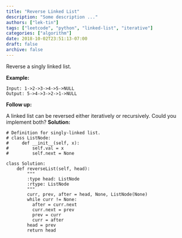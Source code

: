 ```yaml
---
title: "Reverse Linked List"
description: "Some description ..."
authors: ["lek-tin"]
tags: ["leetcode", "python", "linked-list", "iterative"]
categories: ["algorithm"]
date: 2018-10-02T23:51:13-07:00
draft: false
archive: false
---
```

Reverse a singly linked list.

**Example:**
```
Input: 1->2->3->4->5->NULL
Output: 5->4->3->2->1->NULL
```
**Follow up:**

A linked list can be reversed either iteratively or recursively. Could you implement both?
**Solution:**
```
# Definition for singly-linked list.
# class ListNode:
#     def __init__(self, x):
#         self.val = x
#         self.next = None

class Solution:
    def reverseList(self, head):
        """
        :type head: ListNode
        :rtype: ListNode
        """
        curr, prev, after = head, None, ListNode(None)
        while curr != None:
          after = curr.next
          curr.next = prev
          prev = curr
          curr = after
        head = prev
        return head
```